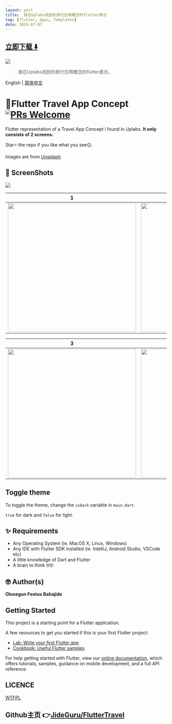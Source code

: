 ```yaml
---
layout: post
title:  我在Uplabs找到的旅行应用概念的flutter表示
tag: [flutter, Apps, Templates]
date: 2019-07-07
---
```


 


## [立即下载 ️⬇️ ](https://codeload.github.com/JideGuru/FlutterTravel/zip/master) 


 
![](https://flutterawesome.com/content/images/2019/07/FlutterTravelx.jpg)
 
>
> 我在Uplabs找到的旅行应用概念的flutter表示。
>

 
English | [简体中文](./README.zh-CN.md)
# 🛫Flutter Travel App Concept [![PRs Welcome](https://img.shields.io/badge/PRs-welcome-brightgreen.svg?style=flat-square)](http://makeapullrequest.com)

Flutter representation of a Travel App Concept i found in Uplabs. 
**It only consists of 2 screens.**

Star⭐ the repo if you like what you see😉.


Images are from [Unsplash](https://unsplash.com)
## 📸 ScreenShots

<img src="https://raw.githubusercontent.com/JideGuru/FlutterTravel/master/ss/1.png"/>

| 1 | 2|
|------|-------|
|<img src="https://raw.githubusercontent.com/JideGuru/FlutterTravel/master/ss/2.png" width="400"/>|<img src="ss/3.png" width="400"/>|

| 3 | 4|
|------|-------|
|<img src="https://raw.githubusercontent.com/JideGuru/FlutterTravel/master/ss/4.png" width="400"/>|<img src="ss/5.png" width="400"/>|


## Toggle theme
To toggle the theme, change the `isDark` variable in `main.dart`.

`true` for dark and `false` for light.

## ✨ Requirements
* Any Operating System (ie. MacOS X, Linux, Windows)
* Any IDE with Flutter SDK installed (ie. IntelliJ, Android Studio, VSCode etc)
* A little knowledge of Dart and Flutter
* A brain to think 🤓🤓

## 🤓 Author(s)
**Olusegun Festus Babajide**


## Getting Started

This project is a starting point for a Flutter application.

A few resources to get you started if this is your first Flutter project:

- [Lab: Write your first Flutter app](https://flutter.io/docs/get-started/codelab)
- [Cookbook: Useful Flutter samples](https://flutter.io/docs/cookbook)

For help getting started with Flutter, view our 
[online documentation](https://flutter.io/docs), which offers tutorials, 
samples, guidance on mobile development, and a full API reference.


## LICENCE
[WTFPL](http://www.wtfpl.net/about/)
## Github主页 👉[JideGuru/FlutterTravel](http://github.com/JideGuru/FlutterTravel)